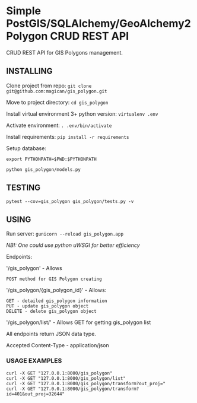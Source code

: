 # Simple PostGIS/SQLAlchemy/GeoAlchemy2 Polygon CRUD REST API

CRUD REST API for GIS Polygons management.

## INSTALLING

Clone project from repo:
`git clone git@github.com:magican/gis_polygon.git`

Move to project directory:
`cd gis_polygon`

Install virtual environment 3+ python version:
`virtualenv .env`

Activate environment:
`. .env/bin/activate`

Install requirements:
`pip install -r requirements`

Setup database:

`export PYTHONPATH=$PWD:$PYTHONPATH`

`python gis_polygon/models.py`

## TESTING

`pytest --cov=gis_polygon gis_polygon/tests.py -v`

## USING

Run server:
`gunicorn --reload gis_polygon.app`

_NB!: One could use python uWSGI for better efficiency_

Endpoints:

'/gis_polygon' - Allows

    POST method for GIS Polygon creating

'/gis_polygon/{gis_polygon_id}' - Allows:

    GET - detailed gis_polygon information 
    PUT - update gis_polygon object
    DELETE - delete gis_polygon object

'/gis_polygon/list/' - Allows GET for getting gis_polygon list

All endpoints return JSON data type.

Accepted Content-Type - application/json

### USAGE EXAMPLES

    curl -X GET "127.0.0.1:8000/gis_polygon"
    curl -X GET "127.0.0.1:8000/gis_polygon/list"
    curl -X GET "127.0.0.1:8000/gis_polygon/transform?out_proj="
    curl -X GET "127.0.0.1:8000/gis_polygon/transform?id=401&out_proj=32644"
